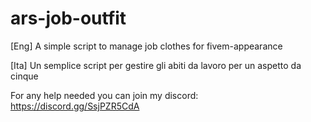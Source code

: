 # ars-job-outfit
[Eng]
A simple script to manage job clothes for fivem-appearance


[Ita]
Un semplice script per gestire gli abiti da lavoro per un aspetto da cinque


For any help needed you can join my discord: https://discord.gg/SsjPZR5CdA
